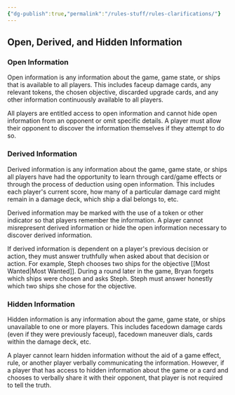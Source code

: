 ```yaml
---
{"dg-publish":true,"permalink":"/rules-stuff/rules-clarifications/"}
---
```


## Open, Derived, and Hidden Information

### Open Information

Open information is any information about the game, game state, or ships that is available to all players. This includes faceup damage cards, any relevant tokens, the chosen objective, discarded upgrade cards, and any other information continuously available to all players.

All players are entitled access to open information and cannot hide open information from an opponent or omit specific details. A player must allow their opponent to discover the information themselves if they attempt to do so.

### Derived Information

Derived information is any information about the game, game state, or ships all players have had the opportunity to learn through card/game effects or through the process of deduction using open information. This includes each player's current score, how many of a particular damage card might remain in a damage deck, which ship a dial belongs to, etc.

Derived information may be marked with the use of a token or other indicator so that players remember the information. A player cannot misrepresent derived information or hide the open information necessary to discover derived information.

If derived information is dependent on a player's previous decision or action, they must answer truthfully when asked about that decision or action. For example, Steph chooses two ships for the objective [[Most Wanted\|Most Wanted]]. During a round later in the game, Bryan forgets which ships were chosen and asks Steph. Steph must answer honestly which two ships she chose for the objective.

### Hidden Information

Hidden information is any information about the game, game state, or ships unavailable to one or more players. This includes facedown damage cards (even if they were previously faceup), facedown maneuver dials, cards within the damage deck, etc.

A player cannot learn hidden information without the aid of a game effect, rule, or another player verbally communicating the information. However, if a player that has access to hidden information about the game or a card and chooses to verbally share it with their opponent, that player is not required to tell the truth.